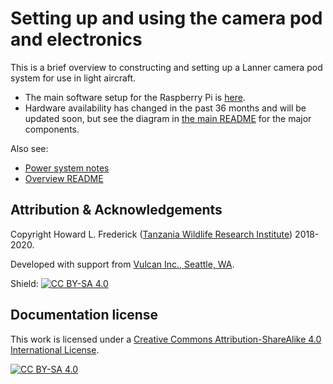 # Setting up and using the camera pod and electronics

This is a brief overview to constructing and setting up a Lanner camera pod system for use in light aircraft. 

* The main software setup for the Raspberry Pi is [here](_rpi/PiNotes.md).
* Hardware availability has changed in the past 36 months and will be updated soon, but see the diagram in [the main README](./README.md) for the major components.

Also see:

* [Power system notes](./PowerSystem.md)
* [Overview README](./README.md)

## Attribution & Acknowledgements

Copyright Howard L. Frederick ([Tanzania Wildlife Research Institute](https://www.tawiri.or.tz)) 2018-2020.

Developed with support from [Vulcan Inc., Seattle, WA](https://www.vulcan.com/). 

Shield: [![CC BY-SA 4.0][cc-by-sa-shield]][cc-by-sa]

## Documentation license

This work is licensed under a
[Creative Commons Attribution-ShareAlike 4.0 International License][cc-by-sa].

[![CC BY-SA 4.0][cc-by-sa-image]][cc-by-sa]

[cc-by-sa]: http://creativecommons.org/licenses/by-sa/4.0/
[cc-by-sa-image]: https://licensebuttons.net/l/by-sa/4.0/88x31.png
[cc-by-sa-shield]: https://img.shields.io/badge/License-CC%20BY--SA%204.0-lightgrey.svg
